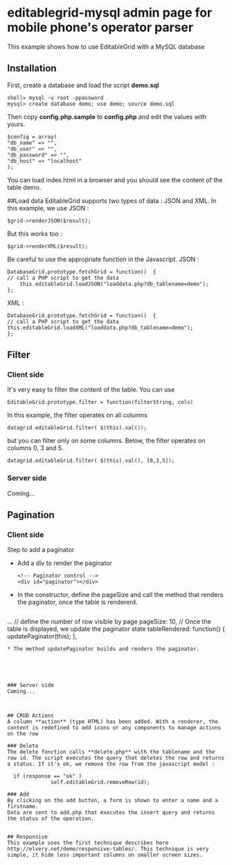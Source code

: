 editablegrid-mysql admin page for mobile phone's operator parser
==========================

This example shows how to use EditableGrid with a MySQL database

## Installation
First, create a database and load the script **demo.sql**


	shell> mysql -u root -ppassword
	mysql> create database demo; use demo; source demo.sql
	
Then copy **config.php.sample** to **config.php** and edit the values with yours.

	$config = array(
	"db_name" => "",
	"db_user" => "",
	"db_password" => "",
	"db_host" => "localhost"
	);   
	
You can load index.html in a browser and you should see the content of the table demo.

##Load data
EditableGrid supports two types of data : JSON and XML. In this example, we use JSON : 

	$grid->renderJSON($result);  

But this works too : 
	
	$grid->renderXML($result); 

Be careful to use the appropriate function in the Javascript.
JSON : 

	DatabaseGrid.prototype.fetchGrid = function()  {
	// call a PHP script to get the data
		this.editableGrid.loadJSON("loaddata.php?db_tablename=demo");
	};

XML :

	DatabaseGrid.prototype.fetchGrid = function()  {
	// call a PHP script to get the data
	this.editableGrid.loadXML("loaddata.php?db_tablename=demo");
	};


## Filter
### Client side
It's very easy to filter the content of the table. You can use

	EditableGrid.prototype.filter = function(filterString, cols)
	
In this example, the filter operates on all columns 
	
	datagrid.editableGrid.filter( $(this).val());

but you can filter only on some columns. Below, the filter operates on columns 0, 3 and 5. 

	datagrid.editableGrid.filter( $(this).val(), [0,3,5]);
	
### Server side
Coming...

	
## Pagination
### Client side
Step to add a paginator

* Add a div to render the paginator
       
    ```
   <!-- Paginator control -->
   <div id="paginator"></div>
   ```

* In the constructor, define the pageSize and call the method that renders the paginator, once the table is rendererd.

     ```
 ...
  // define the number of row visible by page
      	pageSize: 10,
      // Once the table is displayed, we update the paginator state
        tableRendered:  function() {  updatePaginator(this); },
  ```
* The method updatePaginator builds and renders the paginator.





### Server side
Coming...	
	


## CRUD Actions 
A column **action** (type HTML) has been added. With a renderer, the content is redefined to add icons or any components to manage actions on the row

### Delete
The delete fonction calls **delete.php** with the tablename and the row id. The script executes the query that deletes the row and returns a status. If it's ok, we remove the row from the javascript model : 

	if (response == "ok" )
		        self.editableGrid.removeRow(id);
	
### Add
By clicking on the add button, a form is shown to enter a name and a firstname. 
Data are sent to add.php that executes the insert query and returns the status of the operation. 


## Responsive
This example uses the first technique describes here http://elvery.net/demo/responsive-tables/. This technique is very simple, it hide less important columns on smaller screen sizes.
	
